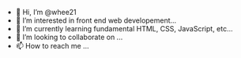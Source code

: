 - 👋 Hi, I’m @whee21
- 👀 I’m interested in front end web developement...
- 🌱 I’m currently learning fundamental HTML, CSS, JavaScript, etc...
- 💞️ I’m looking to collaborate on ...
- 📫 How to reach me ...

<!---
whee21/whee21 is a ✨ special ✨ repository because its `README.md` (this file) appears on your GitHub profile.
You can click the Preview link to take a look at your changes.
--->
